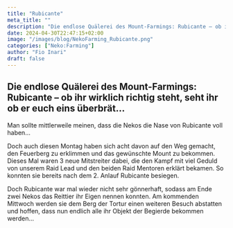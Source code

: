 ```yaml
---
title: "Rubicante"
meta_title: ""
description: "Die endlose Quälerei des Mount-Farmings: Rubicante – ob ihr wirklich richtig steht, seht ihr ob er euch eins überbrät…"
date: 2024-04-30T22:47:15+02:00
image: "/images/blog/NekoFarming_Rubicante.png"
categories: ["Neko:Farming"]
author: "Fio Inari"
draft: false
---
```


## Die endlose Quälerei des Mount-Farmings: Rubicante – ob ihr wirklich richtig steht, seht ihr ob er euch eins überbrät…

Man sollte mittlerweile meinen, dass die Nekos die Nase von Rubicante voll haben…

Doch auch diesen Montag haben sich acht davon auf den Weg gemacht, den Feuerberg zu erklimmen und das gewünschte Mount zu bekommen. Dieses Mal waren 3 neue Mitstreiter dabei, die den Kampf mit viel Geduld von unserem Raid Lead und den beiden Raid Mentoren erklärt bekamen. So konnten sie bereits nach dem 2. Anlauf Rubicante besiegen.

Doch Rubicante war mal wieder nicht sehr gönnerhaft, sodass am Ende zwei Nekos das Reittier ihr Eigen nennen konnten.
Am kommenden Mittwoch werden sie dem Berg der Tortur einen weiteren Besuch abstatten und hoffen, dass nun endlich alle ihr Objekt der Begierde bekommen werden…